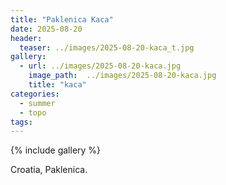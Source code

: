 ```yaml
---
title: "Paklenica Kaca"
date: 2025-08-20
header:
  teaser: ../images/2025-08-20-kaca_t.jpg
gallery:
  - url: ../images/2025-08-20-kaca.jpg
    image_path:  ../images/2025-08-20-kaca.jpg
    title: "kaca"
categories:
  - summer
  - topo
tags:
---
```


{% include gallery %}

Croatia, Paklenica.
